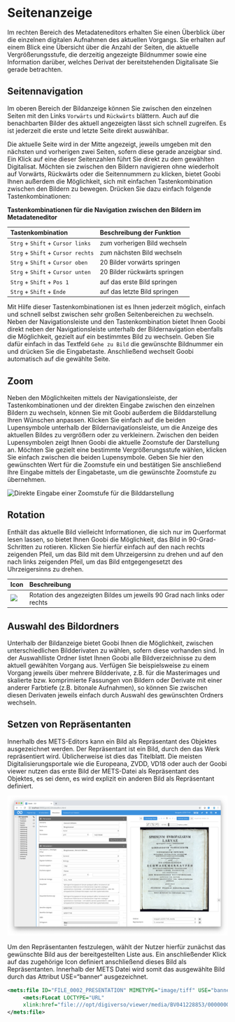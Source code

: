 # Seitenanzeige

Im rechten Bereich des Metadateneditors erhalten Sie einen Überblick über die einzelnen digitalen Aufnahmen des aktuellen Vorgangs. Sie erhalten auf einem Blick eine Übersicht über die Anzahl der Seiten, die aktuelle Vergrößerungsstufe, die derzeitig angezeigte Bildnummer sowie eine Information darüber, welches Derivat der bereitstehenden Digitalisate Sie gerade betrachten.

## Seitennavigation

Im oberen Bereich der Bildanzeige können Sie zwischen den einzelnen Seiten mit den Links `Vorwärts` und `Rückwärts` blättern. Auch auf die benachbarten Bilder des aktuell angezeigten lässt sich schnell zugreifen. Es ist jederzeit die erste und letzte Seite direkt auswählbar.

Die aktuelle Seite wird in der Mitte angezeigt, jeweils umgeben mit den nächsten und vorherigen zwei Seiten, sofern diese gerade anzeigbar sind. Ein Klick auf eine dieser Seitenzahlen führt Sie direkt zu dem gewählten Digitalisat. Möchten sie zwischen den Bildern navigieren ohne wiederholt auf Vorwärts, Rückwärts oder die Seitennummern zu klicken, bietet Goobi Ihnen außerdem die Möglichkeit, sich mit einfachen Tastenkombination zwischen den Bildern zu bewegen. Drücken Sie dazu einfach folgende Tastenkombinationen:

**Tastenkombinationen für die Navigation zwischen den Bildern im Metadateneditor**

| Tastenkombination | Beschreibung der Funktion |
| :--- | :--- |
| `Strg` + `Shift` + `Cursor links` | zum vorherigen Bild wechseln |
| `Strg` + `Shift` + `Cursor rechts` | zum nächsten Bild wechseln |
| `Strg` + `Shift` + `Cursor oben` | 20 Bilder vorwärts springen |
| `Strg` + `Shift` + `Cursor unten` | 20 Bilder rückwärts springen |
| `Strg` + `Shift` + `Pos 1` | auf das erste Bild springen |
| `Strg` + `Shift` + `Ende` | auf das letzte Bild springen |

Mit Hilfe dieser Tastenkombinationen ist es Ihnen jederzeit möglich, einfach und schnell selbst zwischen sehr großen Seitenbereichen zu wechseln. Neben der Navigationsleiste und den Tastenkombination bietet Ihnen Goobi direkt neben der Navigationsleiste unterhalb der Bildernavigation ebenfalls die Möglichkeit, gezielt auf ein bestimmtes Bild zu wechseln. Geben Sie dafür einfach in das Textfeld `Gehe zu Bild` die gewünschte Bildnummer ein und drücken Sie die Eingabetaste. Anschließend wechselt Goobi automatisch auf die gewählte Seite.

## Zoom

Neben den Möglichkeiten mittels der Navigationsleiste, der Tastenkombinationen und der direkten Eingabe zwischen den einzelnen Bildern zu wechseln, können Sie mit Goobi außerdem die Bilddarstellung Ihren Wünschen anpassen. Klicken Sie einfach auf die beiden Lupensymbole unterhalb der Bildernavigationsleiste, um die Anzeige des aktuellen Bildes zu vergrößern oder zu verkleinern. Zwischen den beiden Lupensymbolen zeigt Ihnen Goobi die aktuelle Zoomstufe der Darstellung an. Möchten Sie gezielt eine bestimmte Vergrößerungsstufe wählen, klicken Sie einfach zwischen die beiden Lupensymbole. Geben Sie hier den gewünschten Wert für die Zoomstufe ein und bestätigen Sie anschließend Ihre Eingabe mittels der Eingabetaste, um die gewünschte Zoomstufe zu übernehmen.

![Direkte Eingabe einer Zoomstufe für die Bilddarstellung](screen1_de.png)

## Rotation

Enthält das aktuelle Bild vielleicht Informationen, die sich nur im Querformat lesen lassen, so bietet Ihnen Goobi die Möglichkeit, das Bild in 90-Grad-Schritten zu rotieren. Klicken Sie hierfür einfach auf den nach rechts zeigenden Pfeil, um das Bild mit dem Uhrzeigersinn zu drehen und auf den nach links zeigenden Pfeil, um das Bild entgegengesetzt des Uhrzeigersinns zu drehen.

| Icon | Beschreibung |
| :--- | :--- |
| ![](../mets_rotation.png) | Rotation des angezeigten Bildes um jeweils 90 Grad nach links oder rechts |

## Auswahl des Bildordners

Unterhalb der Bildanzeige bietet Goobi Ihnen die Möglichkeit, zwischen unterschiedlichen Bildderivaten zu wählen, sofern diese vorhanden sind. In der Auswahlliste Ordner listet Ihnen Goobi alle Bildverzeichnisse zu dem aktuell gewählten Vorgang aus. Verfügen Sie beispielsweise zu einem Vorgang jeweils über mehrere Bildderivate, z.B. für die Masterimages und skalierte bzw. komprimierte Fassungen von Bildern oder Derivate mit einer anderer Farbtiefe (z.B. bitonale Aufnahmen), so können Sie zwischen diesen Derivaten jeweils einfach durch Auswahl des gewünschten Ordners wechseln.

## Setzen von Repräsentanten

Innerhalb des METS-Editors kann ein Bild als Repräsentant des Objektes ausgezeichnet werden. Der Repräsentant ist ein Bild, durch den das Werk repräsentiert wird. Üblicherweise ist dies das Titelblatt. Die meisten Digitalisierungsportale wie die Europeana, ZVDD, VD18 oder auch der Goobi viewer nutzen das erste Bild der METS-Datei als Repräsentant des Objektes, es sei denn, es wird explizit ein anderen Bild als Repräsentant definiert.

![Festlegen des Repräsentanten innerhalb des METS-Editors](screen2_de.png)

Um den Repräsentanten festzulegen, wählt der Nutzer hierfür zunächst das gewünschte Bild aus der bereitgestellten Liste aus. Ein anschließender Klick auf das zugehörige Icon definiert anschließend dieses Bild als Repräsentanten. Innerhalb der METS Datei wird somit das ausgewählte Bild durch das Attribut USE=“banner“ ausgezeichnet.

```xml
<mets:file ID="FILE_0002_PRESENTATION" MIMETYPE="image/tiff" USE="banner">
     <mets:FLocat LOCTYPE="URL"     
     xlink:href="file:///opt/digiverso/viewer/media/BV041228853/00000003.tif"/>
</mets:file>
```